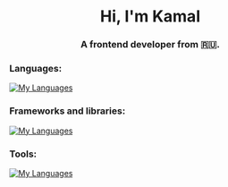 <h1 align="center">Hi, I'm Kamal</h1>
<h3 align="center">A frontend developer from 🇷🇺.</h3>

<h3 align="left">Languages:</h3>

[![My Languages](https://skillicons.dev/icons?i=js,css,html)](https://skillicons.dev)

<h3 align="left">Frameworks and libraries:</h3>

[![My Languages](https://skillicons.dev/icons?i=react,bootstrap,vue,jquery,sass,typescript)](https://skillicons.dev)

<h3 align="left">Tools:</h3>

[![My Languages](https://skillicons.dev/icons?i=git,github,babel,figma,webpack,vite)](https://skillicons.dev)
